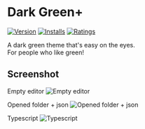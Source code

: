 # Dark Green+

[![Version](https://vsmarketplacebadge.apphb.com/version-short/kazelone.vscode-dark-green-plus.svg)](https://marketplace.visualstudio.com/items?itemName=kazelone.vscode-dark-green-plus)
[![Installs](https://vsmarketplacebadge.apphb.com/installs-short/kazelone.vscode-dark-green-plus.svg?style=flat-square)](https://marketplace.visualstudio.com/items?itemName=kazelone.vscode-dark-green-plus)
[![Ratings](https://vsmarketplacebadge.apphb.com/rating-short/kazelone.vscode-dark-green-plus.svg?style=flat-square)](https://marketplace.visualstudio.com/items?itemName=kazelone.vscode-dark-green-plus)

A dark green theme that's easy on the eyes.<br/>
For people who like green!

## Screenshot
Empty editor
![Empty editor](https://i.imgur.com/dKMMJl6.png)

Opened folder + json
![Opened folder + json](https://i.imgur.com/NMOf6Pn.png)

Typescript
![Typescript](https://i.imgur.com/SLXzZSd.png)
